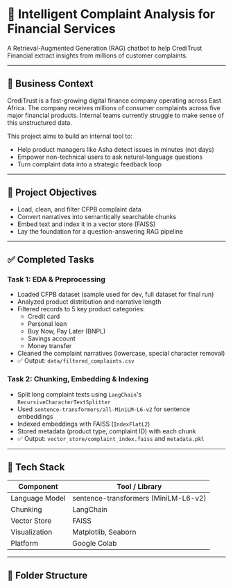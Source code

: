 # 🧠 Intelligent Complaint Analysis for Financial Services

A Retrieval-Augmented Generation (RAG) chatbot to help CrediTrust Financial extract insights from millions of customer complaints.

---

## 💼 Business Context

CrediTrust is a fast-growing digital finance company operating across East Africa. The company receives millions of consumer complaints across five major financial products. Internal teams currently struggle to make sense of this unstructured data.

This project aims to build an internal tool to:
- Help product managers like Asha detect issues in minutes (not days)
- Empower non-technical users to ask natural-language questions
- Turn complaint data into a strategic feedback loop

---

## 📌 Project Objectives

- Load, clean, and filter CFPB complaint data
- Convert narratives into semantically searchable chunks
- Embed text and index it in a vector store (FAISS)
- Lay the foundation for a question-answering RAG pipeline

---

## ✅ Completed Tasks

### Task 1: EDA & Preprocessing
- Loaded CFPB dataset (sample used for dev, full dataset for final run)
- Analyzed product distribution and narrative length
- Filtered records to 5 key product categories:
  - Credit card
  - Personal loan
  - Buy Now, Pay Later (BNPL)
  - Savings account
  - Money transfer
- Cleaned the complaint narratives (lowercase, special character removal)
- ✅ Output: `data/filtered_complaints.csv`

### Task 2: Chunking, Embedding & Indexing
- Split long complaint texts using `LangChain`'s `RecursiveCharacterTextSplitter`
- Used `sentence-transformers/all-MiniLM-L6-v2` for sentence embeddings
- Indexed embeddings with FAISS (`IndexFlatL2`)
- Stored metadata (product type, complaint ID) with each chunk
- ✅ Output: `vector_store/complaint_index.faiss` and `metadata.pkl`

---

## 🔧 Tech Stack

| Component      | Tool / Library                         |
|----------------|----------------------------------------|
| Language Model | sentence-transformers (MiniLM-L6-v2)   |
| Chunking       | LangChain                              |
| Vector Store   | FAISS                                  |
| Visualization  | Matplotlib, Seaborn                    |
| Platform       | Google Colab                           |

---

## 📂 Folder Structure

